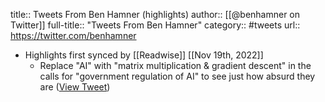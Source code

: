 title:: Tweets From Ben Hamner (highlights)
author:: [[@benhamner on Twitter]]
full-title:: "Tweets From Ben Hamner"
category:: #tweets
url:: https://twitter.com/benhamner

- Highlights first synced by [[Readwise]] [[Nov 19th, 2022]]
	- Replace "AI" with "matrix multiplication & gradient descent" in the calls for "government regulation of AI" to see just how absurd they are ([View Tweet](https://twitter.com/benhamner/status/892136662171504640))